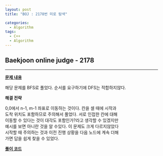 ```yaml
---
layout: post
title: "BOJ : 2178번 미로 탐색"

categories:
  - Algorithm
tags:
  - C++
  - Algorithm
---
```


## Baekjoon online judge - 2178  
***    
 
[__문제 내용__](https://www.acmicpc.net/problem/2178)  
  
해당 문제를 BFS로 풀었다. 순서를 요구하기에 DFS는 적합하지않다.  
  
__해결 전략__  
  
0,0에서 n-1, m-1 좌표로 이동하는 것이다. 칸을 셀 때에 시작과  
도착 위치도 포함하므로 주의해서 풀었다. 서로 인접한 칸에 대해  
이동할 수 있다는 것이 대각도 포함인가?라고 생각할 수 있겠지만  
예시를 보면 아니란 것을 알 수있다. 이 문제도 크게 다르지않았다  
시작할 때 주의하는 것과 이전 진행 상황을 다음 노드에 계속 더해  
가면 답을 쉽게 찾을 수 있었다.  
  
[__풀이 코드__](http://boj.kr/03480ca78d964f92aca92e1b41a326af)




